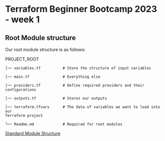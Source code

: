 # Terraform Beginner Bootcamp 2023 - week 1

## Root Module structure

Our root module structure is as follows:

PROJECT_ROOT
```
│── variables.tf          # Store the structure of input variables

│── main.tf               # Everything else

│── providers.tf          # Define required providers and their configurations

│── outputs.tf            # Stores our outputs

│── terraform.tfvars      # The data of variables we want to load into our 
Terraform project

└── Readme.md             # Required for root modules
```
    
[Standard Module Structure](https://developer.hashicorp.com/terraform/language/modules/develop/structure)
